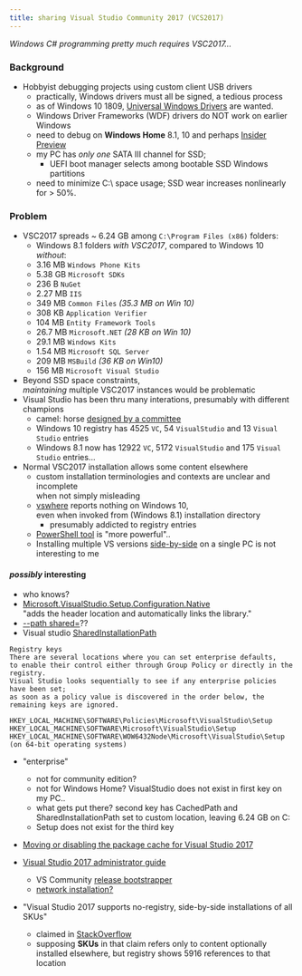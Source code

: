 ```yaml
---
title: sharing Visual Studio Community 2017 (VCS2017)
---
```

*Windows C# programming pretty much requires VSC2017...*    

### Background
* Hobbyist debugging projects using custom client USB drivers
  * practically, Windows drivers must all be signed, a tedious process
  * as of Windows 10 1809,  [Universal Windows Drivers](https://docs.microsoft.com/en-us/windows-hardware/drivers/develop/getting-started-with-universal-drivers) are wanted.
  * Windows Driver Frameworks (WDF) drivers do NOT work on earlier Windows
  * need to debug on **Windows Home** 8.1, 10 and perhaps [Insider Preview](https://insider.windows.com/en-us/previews-highlights/)
  * my PC has *only one* SATA III channel for SSD;  
    * UEFI boot manager selects among bootable SSD Windows partitions
  * need to minimize C:\ space usage; SSD wear increases nonlinearly for > 50%.

### Problem
*  VSC2017 spreads ~ 6.24 GB among `C:\Program Files (x86)` folders:
   * Windows 8.1 folders *with VSC2017*, compared to Windows 10 *without*:
   * 3.16 MB `Windows Phone Kits`
   * 5.38 GB `Microsoft SDKs`
   * 236 B   `NuGet`
   * 2.27 MB `IIS`
   * 349 MB  `Common Files`             *(35.3 MB on Win 10)*
   * 308 KB  `Application Verifier`
   * 104 MB  `Entity Framework Tools`
   * 26.7 MB `Microsoft.NET`              *(28 KB on Win 10)*
   * 29.1 MB `Windows Kits`
   * 1.54 MB `Microsoft SQL Server`
   * 209 MB  `MSBuild`                    *(36 KB on Win10)*
   * 156 MB  `Microsoft Visual Studio`
* Beyond SSD space constraints,  
  *maintaining* multiple VSC2017 instances would be problematic
* Visual Studio has been thru many interations, presumably with different champions
   * camel: horse [designed by a committee](https://en.wikipedia.org/wiki/Design_by_committee)
   * Windows 10 registry has 4525 `VC`, 54 `VisualStudio` and 13 `Visual Studio` entries
   * Windows 8.1 now has 12922 `VC`, 5172 `VisualStudio` and 175 `Visual Studio` entries...
* Normal VSC2017 installation allows some content elsewhere
   * custom installation terminologies and contexts are unclear and incomplete  
     when not simply misleading
   * [vswhere](https://docs.microsoft.com/en-us/visualstudio/install/tools-for-managing-visual-studio-instances)
     reports nothing on Windows 10,  
     even when invoked from (Windows 8.1) installation directory
     - presumably addicted to registry entries
   * [PowerShell tool](https://github.com/Microsoft/vssetup.powershell) is "more powerful"..
   * Installing multiple VS versions [side-by-side](https://docs.microsoft.com/en-us/visualstudio/install/install-visual-studio-versions-side-by-side?view=vs-2015&viewFallbackFrom=vs-2017) on a single PC is not interesting to me  

#### *possibly* interesting
* who knows?
* [Microsoft.VisualStudio.Setup.Configuration.Native](https://nugetmusthaves.com/Package/Microsoft.VisualStudio.Setup.Configuration.Native)  
     "adds the header location and automatically links the library."
* [--path shared=<path>](https://docs.microsoft.com/en-us/visualstudio/install/command-line-parameter-examples?view=vs-2017)??
* Visual studio [SharedInstallationPath](https://docs.microsoft.com/en-us/visualstudio/install/set-defaults-for-enterprise-deployments?view=vs-201)
```
Registry keys
There are several locations where you can set enterprise defaults,
to enable their control either through Group Policy or directly in the registry.
Visual Studio looks sequentially to see if any enterprise policies have been set;
as soon as a policy value is discovered in the order below, the remaining keys are ignored.

HKEY_LOCAL_MACHINE\SOFTWARE\Policies\Microsoft\VisualStudio\Setup
HKEY_LOCAL_MACHINE\SOFTWARE\Microsoft\VisualStudio\Setup
HKEY_LOCAL_MACHINE\SOFTWARE\WOW6432Node\Microsoft\VisualStudio\Setup (on 64-bit operating systems)
```
  * "enterprise"
    * not for community edition?
    * not for Windows Home?  VisualStudio does not exist in first key on my PC..
    * what gets put there?  second key has CachedPath and SharedInstallationPath set to custom location,
      leaving 6.24 GB on C:
    * Setup does not exist for the third key

* [Moving or disabling the package cache for Visual Studio 2017](http://ceptor5.rssing.com/chan-4009396/all_p256.html#item5108)  

* [Visual Studio 2017 administrator guide](https://docs.microsoft.com/en-us/visualstudio/install/visual-studio-administrator-guide?view=vs-2017)
  * VS Community [release bootstrapper](https://visualstudio.microsoft.com/thank-you-downloading-visual-studio/?sku=community&rel=15?utm_medium=microsoft&utm_source=docs.microsoft.com&utm_campaign=link+cta&utm_content=download+commandline+parameters+vs2017)
  * [network installation?](https://docs.microsoft.com/en-us/visualstudio/install/create-a-network-installation-of-visual-studio?view=vs-2017)
       
* "Visual Studio 2017 supports no-registry, side-by-side installations of all SKUs"
  * claimed in [StackOverflow](https://stackoverflow.com/questions/41106407/programmatically-finding-the-vs2017-installation-directory/41106755#41106755)
  * supposing **SKUs** in that claim refers only to content optionally installed elsewhere,
    but registry shows 5916 references to that location


